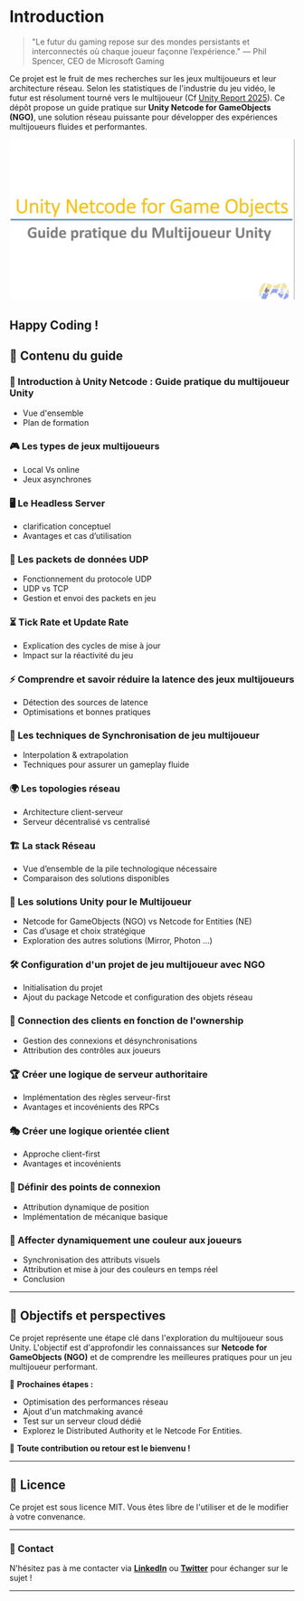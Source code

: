 # Introduction 

> "Le futur du gaming repose sur des mondes persistants et interconnectés où chaque joueur façonne l’expérience."
> — Phil Spencer, CEO de Microsoft Gaming

Ce projet est le fruit de mes recherches sur les jeux multijoueurs et leur architecture réseau. Selon les statistiques de l'industrie du jeu vidéo, le futur est résolument tourné vers le multijoueur (Cf [Unity Report 2025](https://unity.com/fr/resources/gaming-report)). Ce dépôt propose un guide pratique sur **Unity Netcode for GameObjects (NGO)**, une solution réseau puissante pour développer des expériences multijoueurs fluides et performantes.

  
[![Youtube Tutorial](./Intro.jpg)](https://youtu.be/GBtkBY6gko0)  

Happy Coding ! <br>
---

## 📌 Contenu du guide

### 🔹 Introduction à Unity Netcode : Guide pratique du multijoueur Unity
- Vue d'ensemble 
- Plan de formation

### 🎮 Les types de jeux multijoueurs
- Local Vs online
- Jeux asynchrones

### 🖥️ Le Headless Server
- clarification conceptuel
- Avantages et cas d’utilisation

### 📡 Les packets de données UDP
- Fonctionnement du protocole UDP
- UDP vs TCP
- Gestion et envoi des packets en jeu

### ⏳ Tick Rate et Update Rate
- Explication des cycles de mise à jour
- Impact sur la réactivité du jeu

### ⚡ Comprendre et savoir réduire la latence des jeux multijoueurs
- Détection des sources de latence
- Optimisations et bonnes pratiques

### 🔄 Les techniques de Synchronisation de jeu multijoueur
- Interpolation & extrapolation
- Techniques pour assurer un gameplay fluide

### 🌍 Les topologies réseau
- Architecture client-serveur
- Serveur décentralisé vs centralisé

### 🏗️ La stack Réseau
- Vue d’ensemble de la pile technologique nécessaire
- Comparaison des solutions disponibles

### 🎯 Les solutions Unity pour le Multijoueur
- Netcode for GameObjects (NGO) vs Netcode for Entities (NE)
- Cas d’usage et choix stratégique
- Exploration des autres solutions (Mirror, Photon ...)

### 🛠️ Configuration d'un projet de jeu multijoueur avec NGO
- Initialisation du projet
- Ajout du package Netcode et configuration des objets réseau

### 🔗 Connection des clients en fonction de l'ownership
- Gestion des connexions et désynchronisations
- Attribution des contrôles aux joueurs

### 🏆 Créer une logique de serveur authoritaire
- Implémentation des règles serveur-first
- Avantages et incovénients des RPCs

### 🎭 Créer une logique orientée client
- Approche client-first
- Avantages et incovénients

### 📍 Définir des points de connexion
- Attribution dynamique de position
- Implémentation de mécanique basique

### 🎨 Affecter dynamiquement une couleur aux joueurs
- Synchronisation des attributs visuels
- Attribution et mise à jour des couleurs en temps réel
- Conclusion

---

## 🚀 Objectifs et perspectives
Ce projet représente une étape clé dans l'exploration du multijoueur sous Unity. L'objectif est d'approfondir les connaissances sur **Netcode for GameObjects (NGO)** et de comprendre les meilleures pratiques pour un jeu multijoueur performant.

📌 **Prochaines étapes :** 
- Optimisation des performances réseau
- Ajout d'un matchmaking avancé
- Test sur un serveur cloud dédié
- Explorez le Distributed Authority et le Netcode For Entities.

📢 **Toute contribution ou retour est le bienvenu !**

---

## 📜 Licence
Ce projet est sous licence MIT. Vous êtes libre de l'utiliser et de le modifier à votre convenance.

---

### 📩 Contact
N'hésitez pas à me contacter via **[LinkedIn](https://linkedin.com/in/ton-nom)** ou **[Twitter](https://twitter.com/ton-nom)** pour échanger sur le sujet !

---

